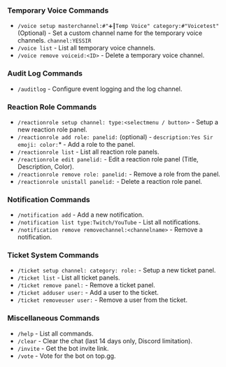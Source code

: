 ### Temporary Voice Commands
- `/voice setup masterchannel:#"➕┃Temp Voice" category:#"Voicetest"`<br> (Optional) - Set a custom channel name for the temporary voice channels. `channel:YESSIR`<br>
- `/voice list` - List all temporary voice channels.
- `/voice remove voiceid:<ID>` - Delete a temporary voice channel.

### Audit Log Commands
- `/auditlog` - Configure event logging and the log channel.

### Reaction Role Commands
- `/reactionrole setup channel: type:<selectmenu / button>` - Setup a new reaction role panel.
- `/reactionrole add role: panelid:` (optional) - `description:Yes Sir emoji: color:`* - Add a role to the panel.
- `/reactionrole list` - List all reaction role panels.
- `/reactionrole edit panelid:` - Edit a reaction role panel (Title, Description, Color).
- `/reactionrole remove role: panelid:` - Remove a role from the panel.
- `/reactionrole unistall panelid:` - Delete a reaction role panel.

### Notification Commands
- `/notification add` - Add a new notification.
- `/notification list type:Twitch/YouTube` - List all notifications.
- `/notification remove removechannel:<channelname>` - Remove a notification.

### Ticket System Commands
- `/ticket setup channel: category: role:` - Setup a new ticket panel.
- `/ticket list` - List all ticket panels.
- `/ticket remove panel:` - Remove a ticket panel.
- `/ticket adduser user:` - Add a user to the ticket.
- `/ticket removeuser user:` - Remove a user from the ticket.

### Miscellaneous Commands
- `/help` - List all commands.
- `/clear` - Clear the chat (last 14 days only, Discord limitation).
- `/invite` - Get the bot invite link.
- `/vote` - Vote for the bot on top.gg.
